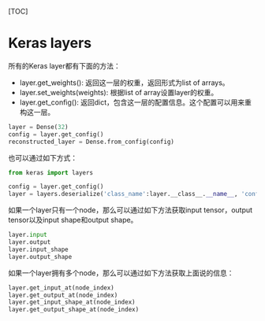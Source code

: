 [TOC]

# Keras layers

所有的Keras layer都有下面的方法：

- layer.get_weights(): 返回这一层的权重，返回形式为list of arrays。
- layer.set_weights(weights): 根据list of array设置layer的权重。
- layer.get_config(): 返回dict，包含这一层的配置信息。这个配置可以用来重构这一层。

```python
layer = Dense(32)
config = layer.get_config()
reconstructed_layer = Dense.from_config(config)
```

也可以通过如下方式：

```python
from keras import layers

config = layer.get_config()
layer = layers.deserialize('class_name':layer.__class__.__name__, 'config':config)
```

如果一个layer只有一个node，那么可以通过如下方法获取input tensor，output tensor以及input shape和output shape。

```python
layer.input
layer.output
layer.input_shape
layer.output_shape
```

如果一个layer拥有多个node，那么可以通过如下方法获取上面说的信息：

```python
layer.get_input_at(node_index)
layer.get_output_at(node_index)
layer.get_input_shape_at(node_index)
layer.get_output_shape_at(node_index)
```
